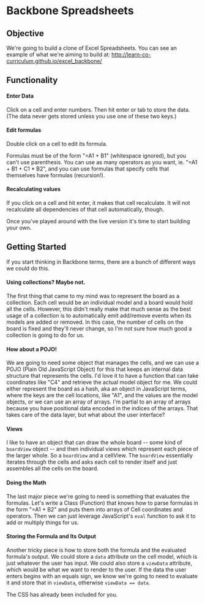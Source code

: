 # Backbone Spreadsheets

## Objective
We're going to build a clone of Excel Spreadsheets.
You can see an example of what we're aiming to build at:
http://learn-co-curriculum.github.io/excel_backbone/

## Functionality
#### Enter Data
Click on a cell and enter numbers. Then hit enter or tab to store the data. (The data never gets stored unless you use one of these two keys.)

#### Edit formulas
Double click on a cell to edit its formula.

Formulas must be of the form "=A1 + B1" (whitespace ignored), but you can't use parenthesis. You can use as many operators as you want, ie. "=A1 + B1 + C1 * B2", and you can use formulas that specify cells that themselves have formulas (recursion!).

#### Recalculating values
If you click on a cell and hit enter, it makes that cell recalculate. It will not recalculate all dependencies of that cell automatically, though.

Once you've played around with the live version it's time to start building your own.

## Getting Started
If you start thinking in Backbone terms, there are a bunch of different ways we could do this. 

#### Using collections? Maybe not.
The first thing that came to my mind was to represent the board as a collection. Each cell would be an individual model and a board would hold all the cells. However, this didn't really make that much sense as the best usage of a collection is to automatically emit add/remove events when its models are added or removed. In this case, the number of cells on the board is fixed and they'll never change, so I'm not sure how much good a collection is going to do for us. 

#### How about a POJO!
We are going to need some object that manages the cells, and we can use a POJO (Plain Old JavaScript Object) for this that keeps an internal data structure that represents the cells. I'd love it to have a function that can take coordinates like "C4" and retrieve the actual model object for me. We could either represent the board as a hash, aka an object in JavaScript terms, where the keys are the cell locations, like "A1", and the values are the model objects, or we can use an array of arrays. I'm partial to an array of arrays because you have positional data encoded in the indices of the arrays. That takes care of the data layer, but what about the user interface?

#### Views
I like to have an object that can draw the whole board -- some kind of `boardView` object -- and then individual views which represent each piece of the larger whole. So a `boardView` and a cellView.  The `boardView` essentially iterates through the cells and asks each cell to render itself and just assembles all the cells on the board.

#### Doing the Math
The last major piece we're going to need is something that evaluates the formulas. Let's write a Class (Function) that knows how to parse formulas in the form "=A1 + B2" and puts them into arrays of Cell coordinates and operators. Then we can just leverage JavaScript's `eval` function to ask it to add or multiply things for us.

#### Storing the Formula and Its Output
Another tricky piece is how to store both the formula and the evaluated formula's output. We could store a `data` attribute on the cell model, which is just whatever the user has input. We could also store a `viewData` attribute, which would be what we want to render to the user. If the data the user enters begins with an equals sign, we know we're going to need to evaluate it and store that in `viewData`, otherwise `viewData == data`.

The CSS has already been included for you.

